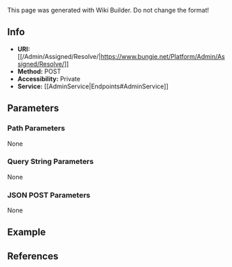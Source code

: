 <span class="wiki-builder">This page was generated with Wiki Builder. Do not change the format!</span>

## Info

* **URI:** [[/Admin/Assigned/Resolve/|https://www.bungie.net/Platform/Admin/Assigned/Resolve/]]
* **Method:** POST
* **Accessibility:** Private
* **Service:** [[AdminService|Endpoints#AdminService]]

## Parameters
### Path Parameters
None

### Query String Parameters
None

### JSON POST Parameters
None

## Example


## References
